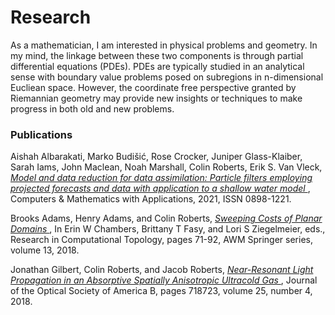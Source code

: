 # Research

As a mathematician, I am interested in physical problems and geometry.  In my mind, the linkage between these two components is through partial differential equations (PDEs). PDEs are typically studied in an analytical sense with boundary value problems posed on subregions in n-dimensional Eucliean space.  However, the coordinate free perspective granted by Riemannian geometry may provide new insights or techniques to make progress in both old and new problems.

### Publications

Aishah Albarakati, Marko Budišić, Rose Crocker, Juniper Glass-Klaiber, Sarah Iams, John Maclean, Noah Marshall, Colin Roberts, Erik S. Van Vleck, <i><a href="https://www.sciencedirect.com/science/article/pii/S0898122121002121"> Model and data reduction for data assimilation: Particle filters employing projected forecasts and data with application to a shallow water model </a></i>,
Computers & Mathematics with Applications,
2021, ISSN 0898-1221.

Brooks Adams, Henry Adams, and Colin Roberts, <i><a href="https://arxiv.org/abs/1612.03540"> Sweeping Costs of Planar Domains </a></i>, In Erin W Chambers, Brittany T Fasy, and Lori S Ziegelmeier, eds., Research in Computational Topology, pages 71-92, AWM Springer series, volume 13, 2018.

Jonathan Gilbert, Colin Roberts, and Jacob Roberts, <i><a href="https://www.osapublishing.org/josab/abstract.cfm?uri=josab-35-4-718"> Near-Resonant Light Propagation in an Absorptive Spatially Anisotropic Ultracold Gas </a></i>, Journal of the Optical Society of America B, pages 718723, volume 25, number 4, 2018.